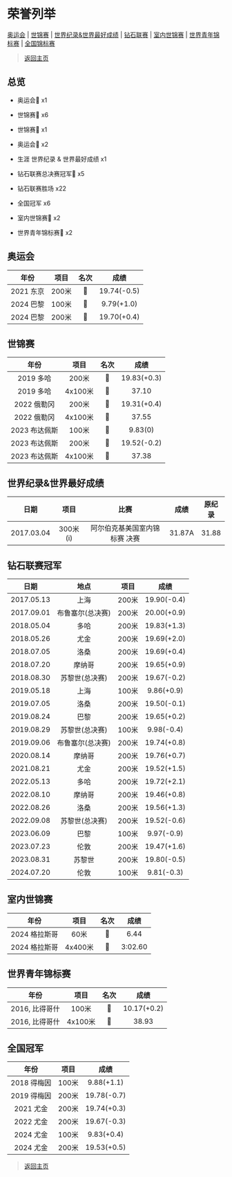 # 荣誉列举

[奥运会](#OG) | [世锦赛](#WCH) | [世界纪录&世界最好成绩](#WR) | [钻石联赛](#DL) | [室内世锦赛](#WICH) | [世界青年锦标赛](#WJCH) | [全国锦标赛](#NCH)

> [返回主页](./Profile.md)

## 总览

- 奥运会🥇 x1

- 世锦赛🥇 x6

- 世锦赛🥈 x1

- 奥运会🥉 x2

- 生涯 世界纪录 & 世界最好成绩 x1

- 钻石联赛总决赛冠军💎 x5

- 钻石联赛胜场 x22

- 全国冠军 x6

- 室内世锦赛🥈 x2

- 世界青年锦标赛🥇 x2

## 奥运会<a id='OG'></a>

|      年份      |   项目    |         名次          |      成绩      |
| :------------: | :-------: | :-------------------: | :------------: |
|   2021 东京   |   200米   |   🥉   |  19.74(-0.5)   |
| 2024 巴黎 | 100米 | 🥇 | 9.79(+1.0) |
|   2024 巴黎   |   200米   |   🥉   |  19.70(+0.4)   |

## 世锦赛<a id='WCH'></a>

|        年份        |    项目     |         名次          |      成绩       |
| :----------------: | :---------: | :-------------------: | :-------------: |
|   2019 多哈   |  200米  | 🥇 | 19.83(+0.3) |
|   2019 多哈   | 4x100米 | 🥇 |    37.10    |
|  2022 俄勒冈  |  200米  | 🥇 | 19.31(+0.4) |
|    2022 俄勒冈    |   4x100米   |  🥈   |      37.55      |
| 2023 布达佩斯 |  100米  | 🥇 |   9.83(0)   |
| 2023 布达佩斯 |  200米  | 🥇 | 19.52(-0.2) |
| 2023 布达佩斯 | 4x100米 | 🥇 |    37.38    |

## 世界纪录&世界最好成绩<a id='WR'></a>

|    日期    |   项目   |             比赛              |  成绩  | 原纪录 |
| :--------: | :------: | :---------------------------: | :----: | :----: |
| 2017.03.04 | 300米(i) | 阿尔伯克基美国室内锦标赛 决赛 | 31.87A | 31.88  |

## 钻石联赛冠军<a id='DL'></a>

|    日期    |       地点       | 项目  |    成绩     |
| :--------: | :--------------: | :---: | :---------: |
| 2017.05.13 |       上海       | 200米 | 19.90(-0.4) |
| 2017.09.01 | 布鲁塞尔(总决赛) | 200米 | 20.00(+0.9) |
| 2018.05.04 |       多哈       | 200米 | 19.83(+1.3) |
| 2018.05.26 |       尤金       | 200米 | 19.69(+2.0) |
| 2018.07.05 |       洛桑       | 200米 | 19.69(+0.4) |
| 2018.07.20 |      摩纳哥      | 200米 | 19.65(+0.9) |
| 2018.08.30 |  苏黎世(总决赛)  | 200米 | 19.67(-0.2) |
| 2019.05.18 |       上海       | 100米 | 9.86(+0.9)  |
| 2019.07.05 |       洛桑       | 200米 | 19.50(-0.1) |
| 2019.08.24 |       巴黎       | 200米 | 19.65(+0.2) |
| 2019.08.29 |  苏黎世(总决赛)  | 100米 | 9.98(-0.4)  |
| 2019.09.06 | 布鲁塞尔(总决赛) | 200米 | 19.74(+0.8) |
| 2020.08.14 |      摩纳哥      | 200米 | 19.76(+0.7) |
| 2021.08.21 |       尤金       | 200米 | 19.52(+1.5) |
| 2022.05.13 |       多哈       | 200米 | 19.72(+2.1) |
| 2022.08.10 |      摩纳哥      | 200米 | 19.46(+0.8) |
| 2022.08.26 |       洛桑       | 200米 | 19.56(+1.3) |
| 2022.09.08 |  苏黎世(总决赛)  | 200米 | 19.52(-0.6) |
| 2023.06.09 |       巴黎       | 100米 | 9.97(-0.9)  |
| 2023.07.23 |       伦敦       | 200米 | 19.47(+1.6) |
| 2023.08.31 |      苏黎世      | 200米 | 19.80(-0.5) |
| 2024.07.20 |       伦敦       | 100米 | 9.81(-0.3)  |

## 室内世锦赛<a id='WICH'></a>

|     年份      |  项目   | 名次 |  成绩   |
| :-----------: | :-----: | :--: | :-----: |
| 2024 格拉斯哥 |  60米   |  🥈   |  6.44   |
| 2024 格拉斯哥 | 4x400米 |  🥈   | 3:02.60 |

## 世界青年锦标赛<a id='WJCH'></a>

|      年份      |  项目   | 名次 |    成绩     |
| :------------: | :-----: | :--: | :---------: |
| 2016, 比得哥什 |  100米  |  🥇   | 10.17(+0.2) |
| 2016, 比得哥什 | 4x100米 |  🥇   |    38.93    |

## 全国冠军<a id='NCH'></a>

|    年份     | 项目  |    成绩     |
| :---------: | :---: | :---------: |
| 2018 得梅因 | 100米 | 9.88(+1.1)  |
| 2019 得梅因 | 200米 | 19.78(-0.7) |
|  2021 尤金  | 200米 | 19.74(+0.3) |
|  2022 尤金  | 200米 | 19.67(-0.3) |
|  2024 尤金  | 100米 | 9.83(+0.4)  |
|  2024 尤金  | 200米 | 19.53(+0.5) |

> [返回主页](./Profile.md)
